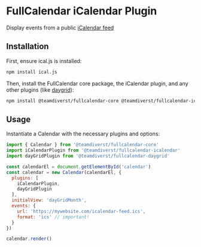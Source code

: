 
# FullCalendar iCalendar Plugin

Display events from a public [iCalendar feed](https://icalendar.org/)

## Installation

First, ensure ical.js is installed:

```sh
npm install ical.js
```

Then, install the FullCalendar core package, the iCalendar plugin, and any other plugins (like [daygrid](https://fullcalendar.io/docs/month-view)):

```sh
npm install @teamdiverst/fullcalendar-core @teamdiverst/fullcalendar-icalendar @teamdiverst/fullcalendar-daygrid
```

## Usage

Instantiate a Calendar with the necessary plugins and options:

```js
import { Calendar } from '@teamdiverst/fullcalendar-core'
import iCalendarPlugin from '@teamdiverst/fullcalendar-icalendar'
import dayGridPlugin from '@teamdiverst/fullcalendar-daygrid'

const calendarEl = document.getElementById('calendar')
const calendar = new Calendar(calendarEl, {
  plugins: [
    iCalendarPlugin,
    dayGridPlugin
  ],
  initialView: 'dayGridMonth',
  events: {
    url: 'https://mywebsite.com/icalendar-feed.ics',
    format: 'ics' // important!
  }
})

calendar.render()
```
